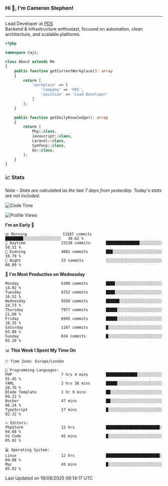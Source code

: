 ### Hi 👋, I'm Cameron Stephen!

---

Lead Developer at [PDS](https://prindatasolutions.co.uk)  
Backend & Infrastructure enthusiast, focused on automation, clean architecture, and scalable platforms.


```php
<?php

namespace Cajs;

class About extends Me
{
    public function getCurrentWorkplace(): array
    {
        return [
            'workplace' => [
                'company' => 'PDS',
                'position' => 'Lead Developer'
            ]
        ];
    }

    public function getDailyKnowledge(): array
    {
        return [
            Php::class,
            Javascript::class,
            Laravel::class,
            Symfony::class,
            Go::class,
        ];
    }
}
```

### 📈 Stats
<p><em>Note - Stats are calculated as the last 7 days from yesterday. Today's stats are not included.</em></p>


<!--START_SECTION:waka-->
![Code Time](http://img.shields.io/badge/Code%20Time-4%2C647%20hrs%205%20mins-blue)

![Profile Views](http://img.shields.io/badge/Profile%20Views-0-blue)

**I'm an Early 🐤** 

```text
🌞 Morning                11587 commits       ████████░░░░░░░░░░░░░░░░░   30.62 % 
🌆 Daytime                22138 commits       ███████████████░░░░░░░░░░   58.51 % 
🌃 Evening                4081 commits        ███░░░░░░░░░░░░░░░░░░░░░░   10.79 % 
🌙 Night                  33 commits          ░░░░░░░░░░░░░░░░░░░░░░░░░   00.09 % 
```
📅 **I'm Most Productive on Wednesday** 

```text
Monday                   5306 commits        ████░░░░░░░░░░░░░░░░░░░░░   14.02 % 
Tuesday                  6252 commits        ████░░░░░░░░░░░░░░░░░░░░░   16.52 % 
Wednesday                9358 commits        ██████░░░░░░░░░░░░░░░░░░░   24.73 % 
Thursday                 7977 commits        █████░░░░░░░░░░░░░░░░░░░░   21.08 % 
Friday                   6945 commits        █████░░░░░░░░░░░░░░░░░░░░   18.35 % 
Saturday                 1167 commits        █░░░░░░░░░░░░░░░░░░░░░░░░   03.08 % 
Sunday                   834 commits         █░░░░░░░░░░░░░░░░░░░░░░░░   02.20 % 
```


📊 **This Week I Spent My Time On** 

```text
🕑︎ Time Zone: Europe/London

💬 Programming Languages: 
PHP                      7 hrs 4 mins        ██████████████░░░░░░░░░░░   55.45 % 
YAML                     2 hrs 38 mins       █████░░░░░░░░░░░░░░░░░░░░   20.76 % 
Blade Template           1 hr 9 mins         ██░░░░░░░░░░░░░░░░░░░░░░░   09.12 % 
Docker                   47 mins             ██░░░░░░░░░░░░░░░░░░░░░░░   06.24 % 
TypeScript               17 mins             █░░░░░░░░░░░░░░░░░░░░░░░░   02.32 % 

🔥 Editors: 
PhpStorm                 12 hrs              ████████████████████████░   94.08 % 
VS Code                  45 mins             █░░░░░░░░░░░░░░░░░░░░░░░░   05.92 % 

💻 Operating System: 
Linux                    12 hrs              ████████████████████████░   94.08 % 
Mac                      45 mins             █░░░░░░░░░░░░░░░░░░░░░░░░   05.92 % 
```


 Last Updated on 19/08/2025 06:14:17 UTC
<!--END_SECTION:waka-->
